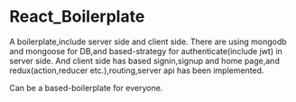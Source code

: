 # React_Boilerplate
A boilerplate,include server side and client side.
There are using mongodb and mongoose for DB,and based-strategy for authenticate(include jwt) in server side.
And client side has based signin,signup and home page,and redux(action,reducer etc.),routing,server api has been implemented.

Can be a based-boilerplate for everyone.


